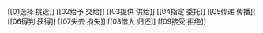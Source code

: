 [[01选择 挑选]]
[[02给予 交给]]
[[03提供 供给]]
[[04指定 委托]]
[[05传递 传播]]
[[06得到 获得]]
[[07失去 损失]]
[[08借入 归还]]
[[09接受 拒绝]]